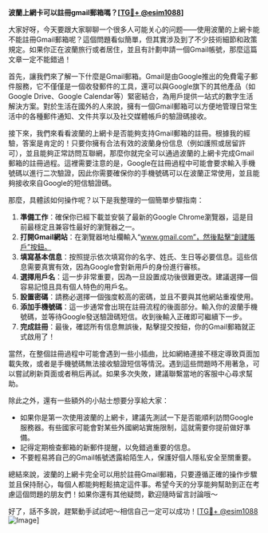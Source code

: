 **波蘭上網卡可以註冊gmail郵箱嗎？[[TG💪+ @esim1088](https://t.me/s/esim1088)]**

大家好呀，今天要跟大家聊聊一个很多人可能关心的问题——使用波蘭的上網卡能不能註冊Gmail郵箱呢？這個問題看似簡單，但其實涉及到了不少技術細節和政策規定。如果你正在波蘭旅行或者居住，並且有計劃申請一個Gmail帳號，那麼這篇文章一定不能錯過！

首先，讓我們來了解一下什麼是Gmail郵箱。Gmail是由Google推出的免費電子郵件服務，它不僅僅是一個收發郵件的工具，還可以與Google旗下的其他產品（如Google Drive、Google Calendar等）緊密結合，為用戶提供一站式的數字生活解決方案。對於生活在國外的人來說，擁有一個Gmail郵箱可以方便地管理日常生活中的各種郵件通知、文件共享以及社交媒體帳戶的驗證碼接收。

接下來，我們來看看波蘭的上網卡是否能夠支持Gmail郵箱的註冊。根據我的經驗，答案是肯定的！只要你擁有合法有效的波蘭身份信息（例如護照或居留許可），並且能夠正常訪問互聯網，那麼你就完全可以通過波蘭的上網卡完成Gmail郵箱的註冊過程。這裡需要注意的是，Google在註冊過程中可能會要求輸入手機號碼以進行二次驗證，因此你需要確保你的手機號碼可以在波蘭正常使用，並且能夠接收來自Google的短信驗證碼。

那麼，具體該如何操作呢？以下是我整理的一個簡單步驟指南：

1. **準備工作**：確保你已經下載並安裝了最新的Google Chrome瀏覽器，這是目前最穩定且兼容性最好的瀏覽器之一。
2. **打開Gmail網站**：在瀏覽器地址欄輸入“www.gmail.com”，然後點擊“創建賬戶”按鈕。
3. **填寫基本信息**：按照提示依次填寫你的名字、姓氏、生日等必要信息。這些信息需要真實有效，因為Google會對新用戶的身份進行審核。
4. **選擇用戶名**：這一步非常重要，因為一旦設置成功後很難更改。建議選擇一個容易記憶且具有個人特色的用戶名。
5. **設置密碼**：請務必選擇一個強度較高的密碼，並且不要與其他網站重複使用。
6. **添加手機號碼**：這一步通常會出現在註冊流程的後面部分。輸入你的波蘭手機號碼，並等待Google發送驗證碼短信。收到後輸入正確即可繼續下一步。
7. **完成註冊**：最後，確認所有信息無誤後，點擊提交按鈕，你的Gmail郵箱就正式啟用了！

當然，在整個註冊過程中可能會遇到一些小插曲，比如網絡連接不穩定導致頁面加載失敗，或者是手機號碼無法接收驗證短信等情況。遇到這些問題時不用著急，可以嘗試刷新頁面或者稍后再試。如果多次失敗，建議聯繫當地的客服中心尋求幫助。

除此之外，還有一些額外的小貼士想要分享給大家：

- 如果你是第一次使用波蘭的上網卡，建議先測試一下是否能順利訪問Google服務器。有些國家可能會對某些外國網站實施限制，這就需要你提前做好準備。
- 記得定期檢查郵箱的新郵件提醒，以免錯過重要的信息。
- 不要輕易將自己的Gmail帳號透露給陌生人，保護好個人隱私安全至關重要。

總結來說，波蘭的上網卡完全可以用於註冊Gmail郵箱，只要遵循正確的操作步驟並且保持耐心，每個人都能夠輕鬆搞定這件事。希望今天的分享能夠幫助到正在考慮這個問題的朋友們！如果你還有其他疑問，歡迎隨時留言討論哦～

好了，話不多說，趕緊動手試試吧～相信自己一定可以成功！[[TG💪+ @esim1088](https://t.me/s/esim1088) ![Image](https://i.postimg.cc/4NQfJmqS/Snipaste-2025-05-13-00-14-12.png)]